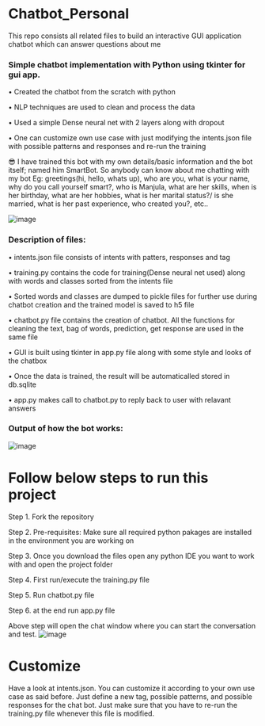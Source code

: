 # Chatbot_Personal
This repo consists all related files to build an interactive GUI application chatbot which can answer questions about me

### Simple chatbot implementation with Python using tkinter for gui app.

•	Created the chatbot from the scratch with python 

•	NLP techniques are used to clean and process the data 

•	Used a simple Dense neural net with 2 layers along with dropout

•	One can customize own use case with just modifying the intents.json file with possible patterns and responses and re-run the training

😎 I have trained this bot with my own details/basic information and the bot itself; named him SmartBot. So anybody can know about me chatting with my bot
Eg: greetings(hi, hello, whats up), who are you, what is your name, why do you call yourself smart?, who is Manjula, what are her skills, when is her birthday, what are her hobbies, what is her marital status?/ is she married, what is her past experience, who created you?, etc.. 

![image](https://user-images.githubusercontent.com/111883941/198572801-02f0b6f1-5e1a-45b4-a9cb-5a4aacf19193.png)


### Description of files: 

•	intents.json file consists of intents with patters, responses and tag

•	training.py contains the code for training(Dense neural net used) along with words and classes sorted from the intents file

•	Sorted words and classes are dumped to pickle files for further use during chatbot creation and the trained model is saved to h5 file

•	chatbot.py file contains the creation of chatbot. All the functions for cleaning the text, bag of words, prediction, get response are used in the same file

•	GUI is built using tkinter in app.py file along with some style and looks of the chatbox 

•	Once the data is trained, the result will be automaticalled stored in db.sqlite

•	app.py makes call to chatbot.py to reply back to user with relavant answers

### Output of how the bot works: 
![image](https://user-images.githubusercontent.com/111883941/198577838-9c23e14d-99ee-48e7-abc6-519cbfc154bd.png)

# Follow below steps to run this project 

Step 1. Fork the repository 

Step 2. Pre-requisites: Make sure all required python pakages are installed in the environment you are working on

Step 3. Once you download the files open any python IDE you want to work with and open the project folder

Step 4. First run/execute the training.py file

Step 5. Run chatbot.py file

Step 6. at the end run app.py file 

Above step will open the chat window where you can start the conversation and test.
![image](https://user-images.githubusercontent.com/111883941/198616403-955bcbdc-0ea8-469e-8e1a-804a8c6a2904.png)
# Customize
Have a look at intents.json. You can customize it according to your own use case as said before. Just define a new tag, possible patterns, and possible responses for the chat bot. Just make sure that you have to re-run the training.py file whenever this file is modified.
